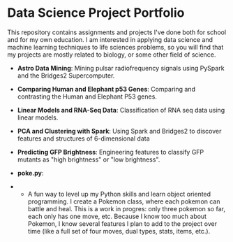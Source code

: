 # Data Science Project Portfolio

This repository contains assignments and projects I've done both for school and for my own education. I am interested in applying data science and machine learning techniques to life sciences problems, so you will find that my projects are mostly related to biology, or some other field of science.

* **Astro Data Mining**:  Mining pulsar radiofrequency signals using PySpark and the Bridges2 Supercomputer.


* **Comparing Human and Elephant p53 Genes**: Comparing and contrasting the Human and Elephant P53 genes.


* **Linear Models and RNA-Seq Data**: Classification of RNA seq data using linear models.
* **PCA and Clustering with Spark**: Using Spark and Bridges2 to discover features and structures of 6-dimensional data
* **Predicting GFP Brightness**: Engineering features to classify GFP mutants as "high brightness" or "low brightness".
* **poke.py**:
* * A fun way to level up my Python skills and learn object oriented programming. I create a Pokemon class, where each pokemon can battle and heal. This is a work in progres: only three pokemon so far, each only has one move, etc. Because I know too much about Pokemon, I know several features I plan to add to the project over time (like a full set of four moves, dual types, stats, items, etc.).

